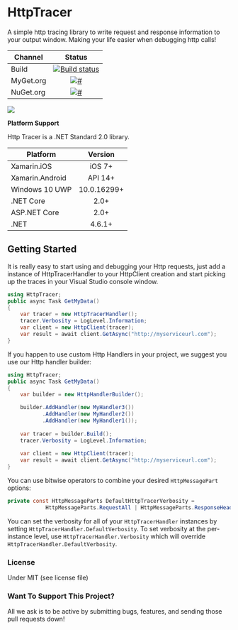 # HttpTracer
A simple http tracing library to write request and response information to your output window. Making your life easier when debugging http calls!

|Channel|Status|
| ------------------- | :------------------: |
|Build|[![Build status](https://burstingsilver.visualstudio.com/BSiLabs/_apis/build/status/HttpTracer)](https://burstingsilver.visualstudio.com/BSiLabs/_build/latest?definitionId=78)|
|MyGet.org|[![#](https://img.shields.io/myget/httptracer-preview/v/HttpTracer.svg)](https://www.myget.org/feed/httptracer-preview/package/nuget/HttpTracer)|
|NuGet.org|[![#](https://img.shields.io/nuget/v/httptracer.svg?style=flat)](https://www.nuget.org/packages/HttpTracer/)|

![](https://danielcauserblog.files.wordpress.com/2018/04/tracer_tracing_get1.gif)

**Platform Support**

Http Tracer is a .NET Standard 2.0 library.

|Platform|Version|
| ------------------- | :------------------: |
|Xamarin.iOS|iOS 7+|
|Xamarin.Android|API 14+|
|Windows 10 UWP|10.0.16299+|
|.NET Core|2.0+|
|ASP.NET Core|2.0+|
|.NET|4.6.1+|

## Getting Started

It is really easy to start using and debugging your Http requests, just add a instance of HttpTracerHandler to your HttpClient creation and start picking up the traces in your Visual Studio console window.

```csharp
using HttpTracer;
public async Task GetMyData()
{
    var tracer = new HttpTracerHandler();
    tracer.Verbosity = LogLevel.Information;
    var client = new HttpClient(tracer);
    var result = await client.GetAsync("http://myserviceurl.com");
}
```

If you happen to use custom Http Handlers in your project, we suggest you use our Http handler builder:

```csharp
using HttpTracer;
public async Task GetMyData()
{
    var builder = new HttpHandlerBuilder();

    builder.AddHandler(new MyHandler3())
           .AddHandler(new MyHandler2())
           .AddHandler(new MyHandler1());
           
    var tracer = builder.Build();
    tracer.Verbosity = LogLevel.Information;
    
    var client = new HttpClient(tracer);
    var result = await client.GetAsync("http://myserviceurl.com");
}
```
You can use bitwise operators to combine your desired `HttpMessagePart` options:

```csharp
private const HttpMessageParts DefaultHttpTracerVerbosity =
            HttpMessageParts.RequestAll | HttpMessageParts.ResponseHeaders;
```
You can set the verbosity for all of your `HttpTracerHandler` instances by setting `HttpTracerHandler.DefaultVerbosity`. To set verbosity at the per-instance level, use `HttpTracerHandler.Verbosity` which will override `HttpTracerHandler.DefaultVerbosity`.

### License
Under MIT (see license file)

### Want To Support This Project?
All we ask is to be active by submitting bugs, features, and sending those pull requests down!